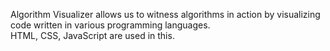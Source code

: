 Algorithm Visualizer allows us to witness algorithms in action by visualizing code written in various programming languages.
<br>
HTML, CSS, JavaScript are used in this.
